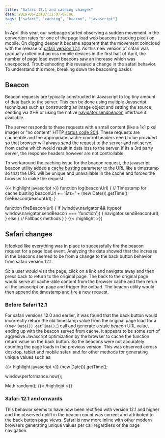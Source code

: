 ```yaml
---
title: "Safari 12.1 and caching changes"
date: 2019-06-23T07:32:07-07:00
tags: ["safari", "caching", "beacon", "javascript"]
---
```


In April this year, our webpage started observing a sudden movement in the convertion rates for one of the page load web beacons (tracking pixel) on mobile. On digging deeper it became apparent that the movement coincided with the release of [safari version 12.1](https://webkit.org/blog/8718/new-webkit-features-in-safari-12-1/). As this new version of safari was gradually rolled out across mobile devices in the first half of April, the number of page load event beacons saw an increase which was unexpected. Troubleshooting this revealed a change in the safari behavior. To understand this more, breaking down the beaconing basics
<!--more-->

## Beacon
Beacon requests are typically constructed in Javascript to log tiny amount of data back to the server. This can be done using multiple Javascript techniques such as constructing an image object and setting the source, sending via XHR or using the native [navigator.sendbeacon](https://developer.mozilla.org/en-US/docs/Web/API/Beacon_API) interface if available.

The server responds to these requests with a small content (like a 1x1 pixel image) or "no content" HTTP [status code 204](https://developer.mozilla.org/en-US/docs/Web/HTTP/Status/204). These requests are cacheable and the appropriate cache-control headers need to be provided so that browser will always send the request to the server and not serve from cache which would result in data loss to the server. If its a 3rd party server, the response headers however are not controllable.

To workaround the caching issue for the beacon request, the javascript beacon utility added a [cache busting](https://www.maxcdn.com/one/tutorial/cache-busting/) parameter to the URL like a timestamp so that the URL will be unique and unavailable in the cache and forces the browser to make the request

{{< highlight javascript >}}
function log(beaconUrl) {
    // Timestamp for cache busting
    beaconUrl += '&ts=' + (new Date()).getTime();
    fireBeacon(beaconUrl);
}

function fireBeacon(url) {
    if (window.navigator && (typeof window.navigator.sendBeacon === 'function')) {
        navigator.sendBeacon(url);
    } else {
        // Fallback methods
    }
}
{{< /highlight >}}

## Safari changes
It looked like everything was in place to successfully fire the beacon request for a page load event. Analyzing the data showed that the increase in the beacons seemed to be from a change to the back button behavior from safari version 12.1.

So a user would visit the page, click on a link and navigate away and then press back to return to the original page. The back to the original page would serve all cache-able content from the browser cache and then rerun all the javascript on page and trigger the onload. The beacon utility would then append the timestamp and fire a new request.

### Before Safari 12.1
For safari versions 12.0 and earlier, it was found that the back button would incorrectly return the old timestamp value from the original page load for a (`(new Date()).getTime();`) call and generate a stale beacon URL value, ending up with the beacon served from cache. It appears to be some sort of aggresive Javascript optimization by the browser to cache the function return value on the back button. So the beacons were not accurately counting the page loads in the previous version. This was observed across desktop, tablet and mobile safari and for other methods for generating unique values such as:

{{< highlight javascript >}}
(new Date()).getTime();

window.performance.now();

Math.random();
{{< /highlight >}}

### Safari 12.1 and onwards
This behavior seems to have now been rectified with version 12.1 and higher and the observed uplift in the beacon count was correct and attributed to the back button page views. Safari is now more inline with other modern browsers generating unique values per call regardless of the page navigation.
